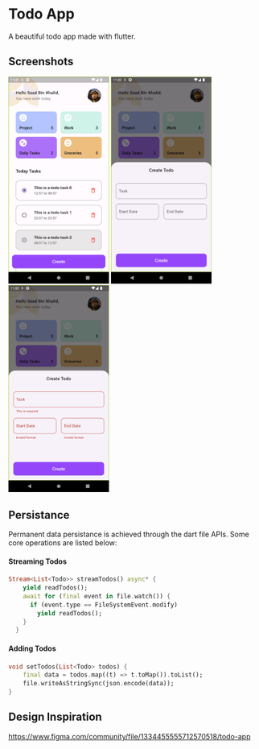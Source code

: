 # Todo App

A beautiful todo app made with flutter.

## Screenshots

<div>
<img src="./docs/home.png" width=200>
<img src="./docs/form.png" width=200>
<img src="./docs/form_error.png" width=200>
</div>

## Persistance

Permanent data persistance is achieved through the dart file APIs. Some core operations are listed below:

#### Streaming Todos

```dart 
Stream<List<Todo>> streamTodos() async* {
    yield readTodos();
    await for (final event in file.watch()) {
      if (event.type == FileSystemEvent.modify)
        yield readTodos();
    }
  }
```

#### Adding Todos

```dart 
void setTodos(List<Todo> todos) {
    final data = todos.map((t) => t.toMap()).toList();
    file.writeAsStringSync(json.encode(data));
}
```

## Design Inspiration

https://www.figma.com/community/file/1334455555712570518/todo-app